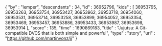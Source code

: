 {
  "by" : "lemper",
  "descendants" : 34,
  "id" : 36952796,
  "kids" : [ 36953795, 36953263, 36953754, 36953427, 36953962, 36953718, 36954060, 36953531, 36953714, 36953258, 36953899, 36954052, 36953354, 36953469, 36953457, 36953886, 36953433, 36953987, 36953698, 36953914 ],
  "score" : 135,
  "time" : 1690869183,
  "title" : "Jujutsu: A Git-compatible DVCS that is both simple and powerful",
  "type" : "story",
  "url" : "https://github.com/martinvonz/jj"
}
